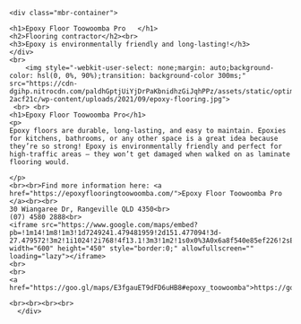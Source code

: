 <head> <meta http-equiv="Content-type" content="text/html;charset=UTF-8"></head>

	<div class="mbr-container">

	<h1>Epoxy Floor Toowoomba Pro	</h1>
	<h2>Flooring contractor</h2><br>
	<h3>Epoxy is environmentally friendly and long-lasting!</h3>
	</div>
	<br>
		<img style="-webkit-user-select: none;margin: auto;background-color: hsl(0, 0%, 90%);transition: background-color 300ms;" src="https://cdn-dgihp.nitrocdn.com/paldhGptjUiYjDrPaKbnidhzGiJqhPPz/assets/static/optimized/rev-2acf21c/wp-content/uploads/2021/09/epoxy-flooring.jpg">
	 <br> <br>
	<h1>Epoxy Floor Toowoomba Pro</h1>
	<p>
	Epoxy floors are durable, long-lasting, and easy to maintain. Epoxies for kitchens, bathrooms, or any other space is a great idea because they’re so strong! Epoxy is environmentally friendly and perfect for high-traffic areas – they won’t get damaged when walked on as laminate flooring would.

	</p>
	<br><br>Find more information here: <a href="https://epoxyflooringtoowoomba.com/">Epoxy Floor Toowoomba Pro </a><br><br>
	30 Wiangaree Dr, Rangeville QLD 4350<br>
	(07) 4580 2888<br>
	<iframe src="https://www.google.com/maps/embed?pb=!1m14!1m8!1m3!1d7249241.479481959!2d151.477094!3d-27.479572!3m2!1i1024!2i768!4f13.1!3m3!1m2!1s0x0%3A0x6a8f540e85ef226!2sEpoxy%20Floor%20Toowoomba%20Pro!5e0!3m2!1sen!2sau!4v1635891219694!5m2!1sen!2sau" width="600" height="450" style="border:0;" allowfullscreen="" loading="lazy"></iframe>
	<br>
	<br>
	<a href="https://goo.gl/maps/E3fgauET9dFD6uHB8#epoxy_toowoomba">https://goo.gl/maps/E3fgauET9dFD6uHB8#epoxy_toowoomba<br>

	<br><br><br><br>
	  </div>

